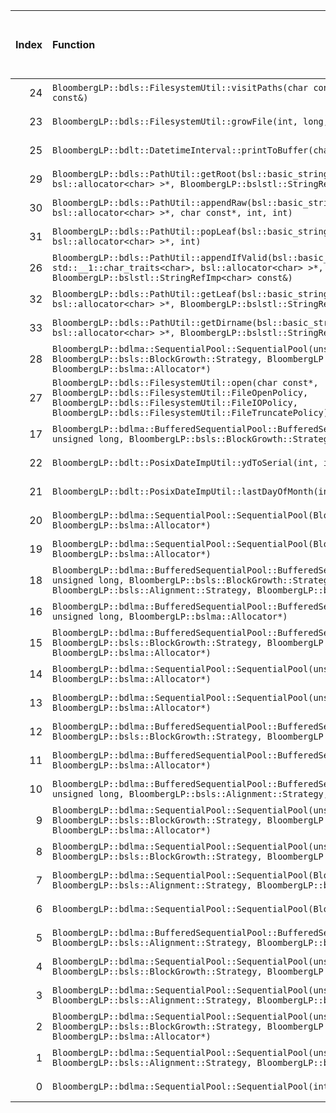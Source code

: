|   Index | Function                                                                                                                                                                                                                    |   Difference in number of lines |   Function size difference in bytes | Disassembly                                                                |   Number of lines in assumed build | Number of bytes in assumed build   |   Number of lines in ignored build | Number of bytes in ignored build   |
|--------:|:----------------------------------------------------------------------------------------------------------------------------------------------------------------------------------------------------------------------------|--------------------------------:|------------------------------------:|:---------------------------------------------------------------------------|-----------------------------------:|:-----------------------------------|-----------------------------------:|:-----------------------------------|
|      24 | `BloombergLP::bdls::FilesystemUtil::visitPaths(char const*, bsl::function<void (char const*)> const&)`                                                                                                                      |                              -1 |                                 -16 | [Assumed](24.assume.s.txt), [Ignored](24.none.s.txt), [Diff](24.diff.html) |                                288 | 4,248,480                          |                                304 | 4,248,320                          |
|      23 | `BloombergLP::bdls::FilesystemUtil::growFile(int, long, bool, unsigned long)`                                                                                                                                               |                              -1 |                                 -16 | [Assumed](23.assume.s.txt), [Ignored](23.none.s.txt), [Diff](23.diff.html) |                                304 | 4,255,440                          |                                320 | 4,255,296                          |
|      25 | `BloombergLP::bdlt::DatetimeInterval::printToBuffer(char*, int, int) const`                                                                                                                                                 |                              -2 |                                   0 | [Assumed](25.assume.s.txt), [Ignored](25.none.s.txt), [Diff](25.diff.html) |                                592 | 4,277,616                          |                                592 | 4,278,144                          |
|      29 | `BloombergLP::bdls::PathUtil::getRoot(bsl::basic_string<char, std::__1::char_traits<char>, bsl::allocator<char> >*, BloombergLP::bslstl::StringRefImp<char> const&, int)`                                                   |                             -27 |                                 -96 | [Assumed](29.assume.s.txt), [Ignored](29.none.s.txt), [Diff](29.diff.html) |                                144 | 4,270,128                          |                                240 | 4,270,528                          |
|      30 | `BloombergLP::bdls::PathUtil::appendRaw(bsl::basic_string<char, std::__1::char_traits<char>, bsl::allocator<char> >*, char const*, int, int)`                                                                               |                             -28 |                                -144 | [Assumed](30.assume.s.txt), [Ignored](30.none.s.txt), [Diff](30.diff.html) |                                288 | 4,268,352                          |                                432 | 4,268,240                          |
|      31 | `BloombergLP::bdls::PathUtil::popLeaf(bsl::basic_string<char, std::__1::char_traits<char>, bsl::allocator<char> >*, int)`                                                                                                   |                             -29 |                                -128 | [Assumed](31.assume.s.txt), [Ignored](31.none.s.txt), [Diff](31.diff.html) |                                288 | 4,268,784                          |                                416 | 4,268,816                          |
|      26 | `BloombergLP::bdls::PathUtil::appendIfValid(bsl::basic_string<char, std::__1::char_traits<char>, bsl::allocator<char> >*, BloombergLP::bslstl::StringRefImp<char> const&)`                                                  |                              -3 |                                 -16 | [Assumed](26.assume.s.txt), [Ignored](26.none.s.txt), [Diff](26.diff.html) |                                464 | 4,267,888                          |                                480 | 4,267,760                          |
|      32 | `BloombergLP::bdls::PathUtil::getLeaf(bsl::basic_string<char, std::__1::char_traits<char>, bsl::allocator<char> >*, BloombergLP::bslstl::StringRefImp<char> const&, int)`                                                   |                             -30 |                                -128 | [Assumed](32.assume.s.txt), [Ignored](32.none.s.txt), [Diff](32.diff.html) |                                352 | 4,269,072                          |                                480 | 4,269,232                          |
|      33 | `BloombergLP::bdls::PathUtil::getDirname(bsl::basic_string<char, std::__1::char_traits<char>, bsl::allocator<char> >*, BloombergLP::bslstl::StringRefImp<char> const&, int)`                                                |                             -34 |                                -112 | [Assumed](33.assume.s.txt), [Ignored](33.none.s.txt), [Diff](33.diff.html) |                                288 | 4,269,840                          |                                400 | 4,270,128                          |
|      28 | `BloombergLP::bdlma::SequentialPool::SequentialPool(unsigned long, unsigned long, BloombergLP::bsls::BlockGrowth::Strategy, BloombergLP::bsls::Alignment::Strategy, bool, BloombergLP::bslma::Allocator*)`                  |                              -4 |                                 -16 | [Assumed](28.assume.s.txt), [Ignored](28.none.s.txt), [Diff](28.diff.html) |                                304 | 4,245,584                          |                                320 | 4,245,424                          |
|      27 | `BloombergLP::bdls::FilesystemUtil::open(char const*, BloombergLP::bdls::FilesystemUtil::FileOpenPolicy, BloombergLP::bdls::FilesystemUtil::FileIOPolicy, BloombergLP::bdls::FilesystemUtil::FileTruncatePolicy)`           |                              -4 |                                  16 | [Assumed](27.assume.s.txt), [Ignored](27.none.s.txt), [Diff](27.diff.html) |                                160 | 4,246,240                          |                                144 | 4,246,096                          |
|      17 | `BloombergLP::bdlma::BufferedSequentialPool::BufferedSequentialPool(char*, unsigned long, unsigned long, BloombergLP::bsls::BlockGrowth::Strategy, BloombergLP::bslma::Allocator*)`                                         |                               1 |                                   0 | [Assumed](17.assume.s.txt), [Ignored](17.none.s.txt), [Diff](17.diff.html) |                                 80 | 4,241,648                          |                                 80 | 4,241,616                          |
|      22 | `BloombergLP::bdlt::PosixDateImpUtil::ydToSerial(int, int)`                                                                                                                                                                 |                               1 |                                   0 | [Assumed](22.assume.s.txt), [Ignored](22.none.s.txt), [Diff](22.diff.html) |                                112 | 4,274,320                          |                                112 | 4,274,848                          |
|      21 | `BloombergLP::bdlt::PosixDateImpUtil::lastDayOfMonth(int, int)`                                                                                                                                                             |                               1 |                                   0 | [Assumed](21.assume.s.txt), [Ignored](21.none.s.txt), [Diff](21.diff.html) |                                 96 | 4,273,632                          |                                 96 | 4,274,128                          |
|      20 | `BloombergLP::bdlma::SequentialPool::SequentialPool(BloombergLP::bsls::BlockGrowth::Strategy, BloombergLP::bslma::Allocator*)`                                                                                              |                               1 |                                   0 | [Assumed](20.assume.s.txt), [Ignored](20.none.s.txt), [Diff](20.diff.html) |                                128 | 4,242,560                          |                                128 | 4,242,496                          |
|      19 | `BloombergLP::bdlma::SequentialPool::SequentialPool(BloombergLP::bsls::Alignment::Strategy, BloombergLP::bslma::Allocator*)`                                                                                                |                               1 |                                   0 | [Assumed](19.assume.s.txt), [Ignored](19.none.s.txt), [Diff](19.diff.html) |                                144 | 4,242,688                          |                                144 | 4,242,624                          |
|      18 | `BloombergLP::bdlma::BufferedSequentialPool::BufferedSequentialPool(char*, unsigned long, unsigned long, BloombergLP::bsls::BlockGrowth::Strategy, BloombergLP::bsls::Alignment::Strategy, BloombergLP::bslma::Allocator*)` |                               1 |                                   0 | [Assumed](18.assume.s.txt), [Ignored](18.none.s.txt), [Diff](18.diff.html) |                                112 | 4,241,840                          |                                112 | 4,241,792                          |
|      16 | `BloombergLP::bdlma::BufferedSequentialPool::BufferedSequentialPool(char*, unsigned long, unsigned long, BloombergLP::bslma::Allocator*)`                                                                                   |                               1 |                                   0 | [Assumed](16.assume.s.txt), [Ignored](16.none.s.txt), [Diff](16.diff.html) |                                 80 | 4,241,568                          |                                 80 | 4,241,536                          |
|      15 | `BloombergLP::bdlma::BufferedSequentialPool::BufferedSequentialPool(char*, unsigned long, BloombergLP::bsls::BlockGrowth::Strategy, BloombergLP::bsls::Alignment::Strategy, BloombergLP::bslma::Allocator*)`                |                               1 |                                   0 | [Assumed](15.assume.s.txt), [Ignored](15.none.s.txt), [Diff](15.diff.html) |                                112 | 4,241,456                          |                                112 | 4,241,424                          |
|      14 | `BloombergLP::bdlma::SequentialPool::SequentialPool(unsigned long, unsigned long, BloombergLP::bslma::Allocator*)`                                                                                                          |                               2 |                                   0 | [Assumed](14.assume.s.txt), [Ignored](14.none.s.txt), [Diff](14.diff.html) |                                256 | 4,244,480                          |                                256 | 4,244,352                          |
|      13 | `BloombergLP::bdlma::SequentialPool::SequentialPool(unsigned long, BloombergLP::bslma::Allocator*)`                                                                                                                         |                               2 |                                   0 | [Assumed](13.assume.s.txt), [Ignored](13.none.s.txt), [Diff](13.diff.html) |                                208 | 4,243,584                          |                                208 | 4,243,488                          |
|      12 | `BloombergLP::bdlma::BufferedSequentialPool::BufferedSequentialPool(char*, unsigned long, BloombergLP::bsls::BlockGrowth::Strategy, BloombergLP::bslma::Allocator*)`                                                        |                               2 |                                   0 | [Assumed](12.assume.s.txt), [Ignored](12.none.s.txt), [Diff](12.diff.html) |                                 80 | 4,241,264                          |                                 80 | 4,241,248                          |
|      11 | `BloombergLP::bdlma::BufferedSequentialPool::BufferedSequentialPool(char*, unsigned long, BloombergLP::bslma::Allocator*)`                                                                                                  |                               2 |                                   0 | [Assumed](11.assume.s.txt), [Ignored](11.none.s.txt), [Diff](11.diff.html) |                                 80 | 4,241,184                          |                                 80 | 4,241,168                          |
|      10 | `BloombergLP::bdlma::BufferedSequentialPool::BufferedSequentialPool(char*, unsigned long, unsigned long, BloombergLP::bsls::Alignment::Strategy, BloombergLP::bslma::Allocator*)`                                           |                               2 |                                  16 | [Assumed](10.assume.s.txt), [Ignored](10.none.s.txt), [Diff](10.diff.html) |                                112 | 4,241,728                          |                                 96 | 4,241,696                          |
|       9 | `BloombergLP::bdlma::SequentialPool::SequentialPool(unsigned long, unsigned long, BloombergLP::bsls::BlockGrowth::Strategy, BloombergLP::bsls::Alignment::Strategy, BloombergLP::bslma::Allocator*)`                        |                               3 |                                   0 | [Assumed](9.assume.s.txt), [Ignored](9.none.s.txt), [Diff](9.diff.html)    |                                288 | 4,245,296                          |                                288 | 4,245,136                          |
|       8 | `BloombergLP::bdlma::SequentialPool::SequentialPool(unsigned long, BloombergLP::bsls::BlockGrowth::Strategy, BloombergLP::bslma::Allocator*)`                                                                               |                               3 |                                   0 | [Assumed](8.assume.s.txt), [Ignored](8.none.s.txt), [Diff](8.diff.html)    |                                208 | 4,243,792                          |                                208 | 4,243,696                          |
|       7 | `BloombergLP::bdlma::SequentialPool::SequentialPool(BloombergLP::bsls::BlockGrowth::Strategy, BloombergLP::bsls::Alignment::Strategy, BloombergLP::bslma::Allocator*)`                                                      |                               3 |                                  16 | [Assumed](7.assume.s.txt), [Ignored](7.none.s.txt), [Diff](7.diff.html)    |                                160 | 4,242,832                          |                                144 | 4,242,768                          |
|       6 | `BloombergLP::bdlma::SequentialPool::SequentialPool(BloombergLP::bslma::Allocator*)`                                                                                                                                        |                               3 |                                  16 | [Assumed](6.assume.s.txt), [Ignored](6.none.s.txt), [Diff](6.diff.html)    |                                128 | 4,242,432                          |                                112 | 4,242,384                          |
|       5 | `BloombergLP::bdlma::BufferedSequentialPool::BufferedSequentialPool(char*, unsigned long, BloombergLP::bsls::Alignment::Strategy, BloombergLP::bslma::Allocator*)`                                                          |                               3 |                                  16 | [Assumed](5.assume.s.txt), [Ignored](5.none.s.txt), [Diff](5.diff.html)    |                                112 | 4,241,344                          |                                 96 | 4,241,328                          |
|       4 | `BloombergLP::bdlma::SequentialPool::SequentialPool(unsigned long, unsigned long, BloombergLP::bsls::BlockGrowth::Strategy, BloombergLP::bslma::Allocator*)`                                                                |                               4 |                                  16 | [Assumed](4.assume.s.txt), [Ignored](4.none.s.txt), [Diff](4.diff.html)    |                                272 | 4,244,736                          |                                256 | 4,244,608                          |
|       3 | `BloombergLP::bdlma::SequentialPool::SequentialPool(unsigned long, unsigned long, BloombergLP::bsls::Alignment::Strategy, BloombergLP::bslma::Allocator*)`                                                                  |                               4 |                                  16 | [Assumed](3.assume.s.txt), [Ignored](3.none.s.txt), [Diff](3.diff.html)    |                                288 | 4,245,008                          |                                272 | 4,244,864                          |
|       2 | `BloombergLP::bdlma::SequentialPool::SequentialPool(unsigned long, BloombergLP::bsls::BlockGrowth::Strategy, BloombergLP::bsls::Alignment::Strategy, BloombergLP::bslma::Allocator*)`                                       |                               4 |                                  16 | [Assumed](2.assume.s.txt), [Ignored](2.none.s.txt), [Diff](2.diff.html)    |                                240 | 4,244,240                          |                                224 | 4,244,128                          |
|       1 | `BloombergLP::bdlma::SequentialPool::SequentialPool(unsigned long, BloombergLP::bsls::Alignment::Strategy, BloombergLP::bslma::Allocator*)`                                                                                 |                               4 |                                  16 | [Assumed](1.assume.s.txt), [Ignored](1.none.s.txt), [Diff](1.diff.html)    |                                240 | 4,244,000                          |                                224 | 4,243,904                          |
|       0 | `BloombergLP::bdlma::SequentialPool::SequentialPool(int)`                                                                                                                                                                   |                               4 |                                  16 | [Assumed](0.assume.s.txt), [Ignored](0.none.s.txt), [Diff](0.diff.html)    |                                208 | 4,242,992                          |                                192 | 4,242,912                          |